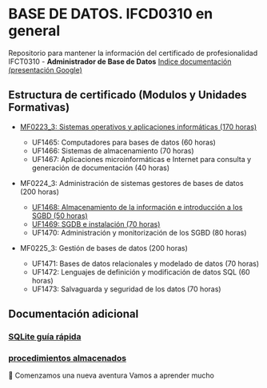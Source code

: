 # BASE DE DATOS. IFCD0310 en general
Repositorio para mantener la información del certificado de profesionalidad IFCT0310 - **Administrador de Base de Datos**
[Indice documentación (presentación Google)](https://docs.google.com/presentation/d/1yrxMqwIv4lkUsP8WN6mQDHwv0MbggUKrgXNLzzGTG5w/edit?usp=sharing)



## Estructura de certificado (Modulos y Unidades Formativas)

* [MF0223_3: Sistemas operativos y aplicaciones informáticas (170 horas)](./MF0223/)
    * UF1465: Computadores para bases de datos (60 horas)
    * UF1466: Sistemas de almacenamiento (70 horas)
    * UF1467: Aplicaciones microinformáticas e Internet para consulta y generación de documentación (40 horas)

* MF0224_3: Administración de sistemas gestores de bases de datos (200 horas)
    * [UF1468: Almacenamiento de la información e introducción a los SGBD (50 horas)](./MF0224/UF1468/)
    * [UF1469: SGDB e instalación (70 horas)](./MF0224/UF1469/)
    * UF1470: Administración y monitorización de los SGBD (80 horas) 
* MF0225_3: Gestión de bases de datos (200 horas)
    * UF1471: Bases de datos relacionales y modelado de datos (70 horas) 
    * UF1472: Lenguajes de definición y modificación de datos SQL (60 horas)
    * UF1473: Salvaguarda y seguridad de los datos (70 horas)

## Documentación adicional

### [SQLite guía rápida](./SQLite/sqlite-presentacion.md)

### [procedimientos almacenados](./procedimientos/)


🚀 Comenzamos una nueva aventura 
Vamos a aprender mucho 

